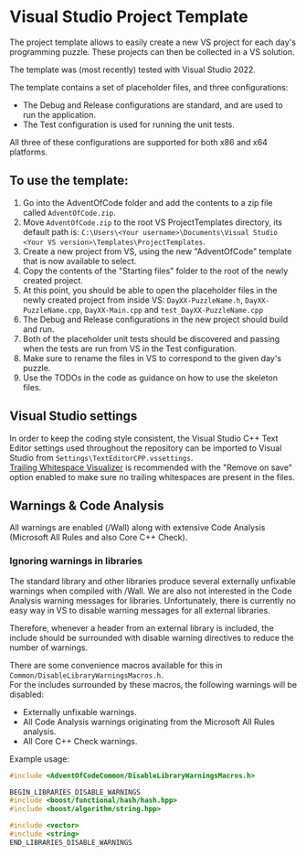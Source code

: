 # Visual Studio Project Template
The project template allows to easily create a new VS project for each day's programming puzzle. These projects can then be collected in a VS solution.

The template was (most recently) tested with Visual Studio 2022.

The template contains a set of placeholder files, and three configurations:
- The Debug and Release configurations are standard, and are used to run the application.
- The Test configuration is used for running the unit tests.

All three of these configurations are supported for both x86 and x64 platforms.

## To use the template:
1. Go into the AdventOfCode folder and add the contents to a zip file called `AdventOfCode.zip`.
2. Move `AdventOfCode.zip` to the root VS ProjectTemplates directory, its default path is:
`C:\Users\<Your username>\Documents\Visual Studio <Your VS version>\Templates\ProjectTemplates`.
3. Create a new project from VS, using the new "AdventOfCode" template that is now available to select.
4. Copy the contents of the "Starting files" folder to the root of the newly created project.
5. At this point, you should be able to open the placeholder files in the newly created project from inside VS:
`DayXX-PuzzleName.h`, `DayXX-PuzzleName.cpp`, `DayXX-Main.cpp` and `test_DayXX-PuzzleName.cpp`
6. The Debug and Release configurations in the new project should build and run.
7. Both of the placeholder unit tests should be discovered and passing when the tests are run from VS in the Test configuration.
8. Make sure to rename the files in VS to correspond to the given day's puzzle.
9. Use the TODOs in the code as guidance on how to use the skeleton files.

## Visual Studio settings
In order to keep the coding style consistent, the Visual Studio C++ Text Editor settings used throughout the repository can be imported to Visual Studio from `Settings\TextEditorCPP.vssettings`.  
[Trailing Whitespace Visualizer](https://marketplace.visualstudio.com/items?itemName=MadsKristensen.TrailingWhitespaceVisualizer) is recommended with the "Remove on save" option enabled to make sure no trailing whitespaces are present in the files.

## Warnings & Code Analysis
All warnings are enabled (/Wall) along with extensive Code Analysis (Microsoft All Rules and also Core C++ Check).

### Ignoring warnings in libraries

The standard library and other libraries produce several externally unfixable warnings when compiled with /Wall. We are also not interested in the Code Analysis warning messages for libraries.
Unfortunately, there is currently no easy way in VS to disable warning messages for all external libraries.

Therefore, whenever a header from an external library is included, the include should be surrounded with disable warning directives to reduce the number of warnings.

There are some convenience macros available for this in `Common/DisableLibraryWarningsMacros.h`.  
For the includes surrounded by these macros, the following warnings will be disabled:  
- Externally unfixable warnings.
- All Code Analysis warnings originating from the Microsoft All Rules analysis.
- All Core C++ Check warnings.

Example usage:  

```cpp
#include <AdventOfCodeCommon/DisableLibraryWarningsMacros.h>

BEGIN_LIBRARIES_DISABLE_WARNINGS
#include <boost/functional/hash/hash.hpp>
#include <boost/algorithm/string.hpp>

#include <vector>
#include <string>
END_LIBRARIES_DISABLE_WARNINGS
```
